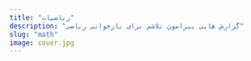 ```yaml
---
title: "ریاضیات"
description: "گزارش هایی پیرامون تلاشم برای بازخوانی ریاضی"
slug: "math"
image: cover.jpg
---
```

